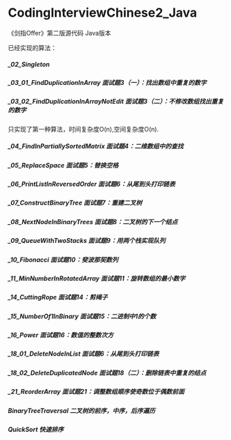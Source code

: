 # CodingInterviewChinese2_Java
《剑指Offer》第二版源代码 Java版本

已经实现的算法：
##### _02_Singleton
##### _03_01_FindDuplicationInArray 面试题3（一）：找出数组中重复的数字
##### _03_02_FindDuplicationInArrayNotEdit 面试题3（二）：不修改数组找出重复的数字
只实现了第一种算法，时间复杂度O(n),空间复杂度O(n).
##### _04_FindInPartiallySortedMatrix 面试题4：二维数组中的查找
##### _05_ReplaceSpace 面试题5：替换空格
##### _06_PrintListInReversedOrder 面试题6：从尾到头打印链表
##### _07_ConstructBinaryTree 面试题7：重建二叉树
##### _08_NextNodeInBinaryTrees 面试题8：二叉树的下一个结点
##### _09_QueueWithTwoStacks 面试题9：用两个栈实现队列
##### _10_Fibonacci 面试题10：斐波那契数列
##### _11_MinNumberInRotatedArray 面试题11：旋转数组的最小数字
##### _14_CuttingRope 面试题14：剪绳子
##### _15_NumberOf1InBinary 面试题15：二进制中1的个数
##### _16_Power 面试题16：数值的整数次方
##### _18_01_DeleteNodeInList 面试题6：从尾到头打印链表
##### _18_02_DeleteDuplicatedNode 面试题18（二）：删除链表中重复的结点
##### _21_ReorderArray 面试题21：调整数组顺序使奇数位于偶数前面

##### BinaryTreeTraversal 二叉树的前序，中序，后序遍历
##### QuickSort 快速排序